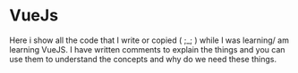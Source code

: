 # VueJs
Here i show all the code that I write or copied ( ;_; ) while I was learning/ am learning VueJS.
I have written comments to explain the things and you can use them to understand the concepts and why do we need these things.
